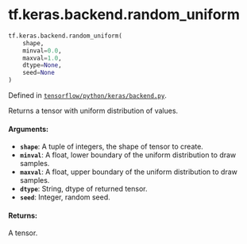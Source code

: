 <div itemscope itemtype="http://developers.google.com/ReferenceObject">
<meta itemprop="name" content="tf.keras.backend.random_uniform" />
<meta itemprop="path" content="Stable" />
</div>

# tf.keras.backend.random_uniform

``` python
tf.keras.backend.random_uniform(
    shape,
    minval=0.0,
    maxval=1.0,
    dtype=None,
    seed=None
)
```



Defined in [`tensorflow/python/keras/backend.py`](/code/stable/tensorflow/python/keras/backend.py).

Returns a tensor with uniform distribution of values.

#### Arguments:

* <b>`shape`</b>: A tuple of integers, the shape of tensor to create.
* <b>`minval`</b>: A float, lower boundary of the uniform distribution
        to draw samples.
* <b>`maxval`</b>: A float, upper boundary of the uniform distribution
        to draw samples.
* <b>`dtype`</b>: String, dtype of returned tensor.
* <b>`seed`</b>: Integer, random seed.


#### Returns:

A tensor.